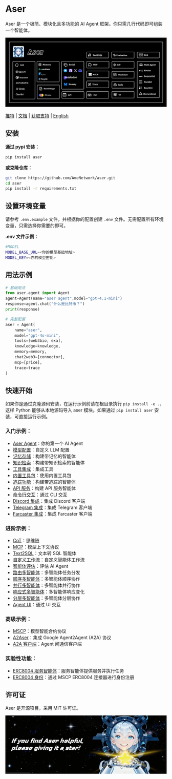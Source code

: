 # Aser

Aser 是一个极简、模块化且多功能的 AI Agent 框架。你只需几行代码即可组装一个智能体。

![](./examples/images/architecture.png)

[推特](https://x.com/Web3Rickey) | [文档](https://docs.ame.network/aser/overview) | [获取支持](https://t.me/hello_rickey) | [English](./README.md)

## 安装

**通过 pypi 安装：**

```bash
pip install aser
```

**或克隆仓库：**

```bash
git clone https://github.com/AmeNetwork/aser.git
cd aser
pip install -r requirements.txt
```

## 设置环境变量

请参考 `.env.example` 文件，并根据你的配置创建 `.env` 文件。无需配置所有环境变量，只需选择你需要的即可。

**.env 文件示例：**

```bash
#MODEL
MODEL_BASE_URL=<你的模型基础地址>
MODEL_KEY=<你的模型密钥>
```

## 用法示例

```python
# 基础用法
from aser.agent import Agent
agent=Agent(name="aser agent",model="gpt-4.1-mini")
response=agent.chat("什么是比特币？")
print(response)
```

```python
# 完整配置
aser = Agent(
    name="aser",
    model="gpt-4o-mini",
    tools=[web3bio, exa],
    knowledge=knowledge,
    memory=memory,
    chat2web3=[connector],
    mcp=[price],
    trace=trace
)
```

## 快速开始

如果你是通过克隆源码安装，在运行示例前请在根目录执行 `pip install -e .`，这样 Python 能够从本地源码导入 aser 模块。如果通过 `pip install aser` 安装，可直接运行示例。

### 入门示例：

- [Aser Agent](./examples/agent.py)：你的第一个 AI Agent
- [模型配置](./examples/agent_model.py)：自定义 LLM 配置
- [记忆存储](./examples/agent_memory.py)：构建带记忆的智能体
- [知识检索](./examples/agent_knowledge.py)：构建带知识检索的智能体
- [工具集成](./examples/agent_tools.py)：集成工具
- [内置工具包](./examples/agent_toolkits.py)：使用内置工具包
- [追踪功能](./examples/agent_trace.py)：构建带追踪的智能体
- [API 服务](./examples/agent_api.py)：构建 API 服务智能体
- [命令行交互](./examples/agent_cli.py)：通过 CLI 交互
- [Discord 集成](./examples/agent_discord.py)：集成 Discord 客户端
- [Telegram 集成](./examples/agent_telegram.py)：集成 Telegram 客户端
- [Farcaster 集成](./examples/agent_farcaster.py)：集成 Farcaster 客户端

### 进阶示例：

- [CoT](./examples/agent_cot.py)：思维链
- [MCP](./examples/agent_mcp.py)：模型上下文协议
- [Text2SQL](./examples/agent_text2sql.py)：文本转 SQL 智能体
- [自定义工作流](./examples/agent_workflow.py)：自定义智能体工作流
- [智能体评估](./examples/agent_evaluation.py)：评估 AI Agent
- [路由多智能体](./examples/router_multi_agent.py)：多智能体任务分发
- [顺序多智能体](./examples/sequential_multi_agent.py)：多智能体顺序协作
- [并行多智能体](./examples/parallel_multi_agent.py)：多智能体并行协作
- [响应式多智能体](./examples/reactive_multi_agent.py)：多智能体响应变化
- [分层多智能体](./examples/hierarchical_multi_agent.py)：多智能体分层协作
- [Agent UI](https://github.com/AmeNetwork/ame-ui)：通过 UI 交互

### 高级示例：

- [MSCP](./examples/agent_mcp.py)：模型智能合约协议
- [A2Aser](./examples/a2a_server.py)：集成 Google Agent2Agent (A2A) 协议
- [A2A 客户端](./examples/a2a_client.py)：Agent 间通信客户端

### 实验性功能：
- [ERC8004 服务智能体](./examples/a2a_erc8004_server.py)：服务智能体提供服务并执行任务
- [ERC8004 身份](./examples/agent_mscp_erc8004.py)：通过 MSCP ERC8004 连接器进行身份注册

## 许可证
Aser 是开源项目，采用 MIT 许可证。

![](./examples/images/star.png)